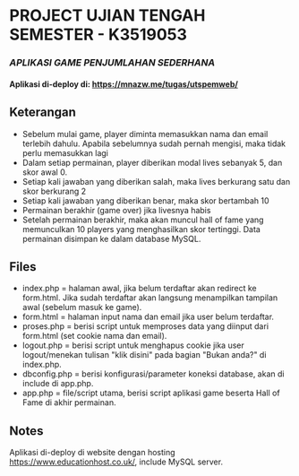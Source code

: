 # PROJECT UJIAN TENGAH SEMESTER - K3519053
### _APLIKASI GAME PENJUMLAHAN SEDERHANA_
#### Aplikasi di-deploy di: https://mnazw.me/tugas/utspemweb/
## Keterangan
- Sebelum mulai game, player diminta memasukkan nama dan email terlebih dahulu. Apabila sebelumnya sudah pernah mengisi, maka tidak perlu memasukkan lagi
- Dalam setiap permainan, player diberikan modal lives sebanyak 5, dan skor awal 0.
- Setiap kali jawaban yang diberikan salah, maka lives berkurang satu dan skor berkurang 2
- Setiap kali jawaban yang diberikan benar, maka skor bertambah 10
- Permainan berakhir (game over) jika livesnya habis
- Setelah permainan berakhir, maka akan muncul hall of fame yang memunculkan 10 players yang
menghasilkan skor tertinggi. Data permainan disimpan ke dalam database MySQL.
## Files
- index.php = halaman awal, jika belum terdaftar akan redirect ke form.html. Jika sudah terdaftar akan langsung menampilkan tampilan awal (sebelum masuk ke game).
- form.html = halaman input nama dan email jika user belum terdaftar.
- proses.php = berisi script untuk memproses data yang diinput dari form.html (set cookie nama dan email).
- logout.php = berisi script untuk menghapus cookie jika user logout/menekan tulisan "klik disini" pada bagian "Bukan anda?" di index.php.
- dbconfig.php = berisi konfigurasi/parameter koneksi database, akan di include di app.php.
- app.php = file/script utama, berisi script aplikasi game beserta Hall of Fame di akhir permainan.
## Notes
Aplikasi di-deploy di website dengan hosting https://www.educationhost.co.uk/, include MySQL server.
